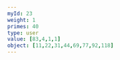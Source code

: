 ```yaml
---
myId: 23
weight: 1
primes: 40
type: user
value: [83,4,1,1]
object: [11,22,31,44,69,77,92,118]
---
```

